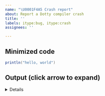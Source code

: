 ```yaml
---
name: "\U0001F4A5 Crash report"
about: Report a Dotty compiler crash
title: ''
labels: itype:bug, itype:crash
assignees: ''

---
```


## Minimized code

```Scala
println("hello, world")
```

## Output (click arrow to expand)
<details>

```scala
// TODO add output here
```
</details>
